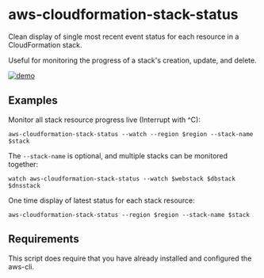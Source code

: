 
# aws-cloudformation-stack-status

Clean display of single most recent event status for each resource in
a CloudFormation stack.

Useful for monitoring the progress of a stack's creation, update, and
delete.

[![demo](https://alestic.com/img/blog/2016-11-aws-cloudformation-stack-status-play.png)](https://asciinema.org/a/arbohsp3hlseoqvvfs7b61be8?autoplay=1)

## Examples

Monitor all stack resource progress live (Interrupt with ^C):

    aws-cloudformation-stack-status --watch --region $region --stack-name $stack

The `--stack-name` is optional, and multiple stacks can be monitored
together:

    watch aws-cloudformation-stack-status --watch $webstack $dbstack $dnsstack

One time display of latest status for each stack resource:

    aws-cloudformation-stack-status --region $region --stack-name $stack

## Requirements

This script does require that you have already installed and
configured the aws-cli.
